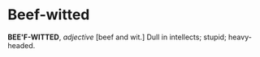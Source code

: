 # Beef-witted

**BEE'F-WITTED**, _adjective_ \[beef and wit.\] Dull in intellects; stupid; heavy-headed.